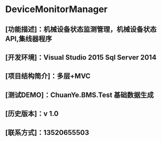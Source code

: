 # DeviceMonitorManager
## [功能描述]：机械设备状态监测管理，机械设备状态API,集线器程序
## [开发环境]：Visual Studio 2015 Sql Server 2014
## [项目结构简介]：多层+MVC 
## [测试DEMO]：ChuanYe.BMS.Test 基础数据生成
## [历史版本]：v 1.0
## [联系方式]：13520655503
